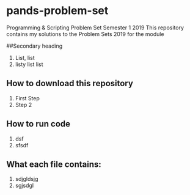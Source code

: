 # pands-problem-set
Programming &amp; Scripting Problem Set Semester 1 2019
This repository contains my solutions to the Problem Sets 2019 for the module 

##Secondary heading
1. List, list
2. listy list list


## How to download this repository
1. First Step
2. Step 2

## How to run code
1. dsf
2. sfsdf

## What each file contains:
1. sdjgldsjg
2. sgjsdgl
